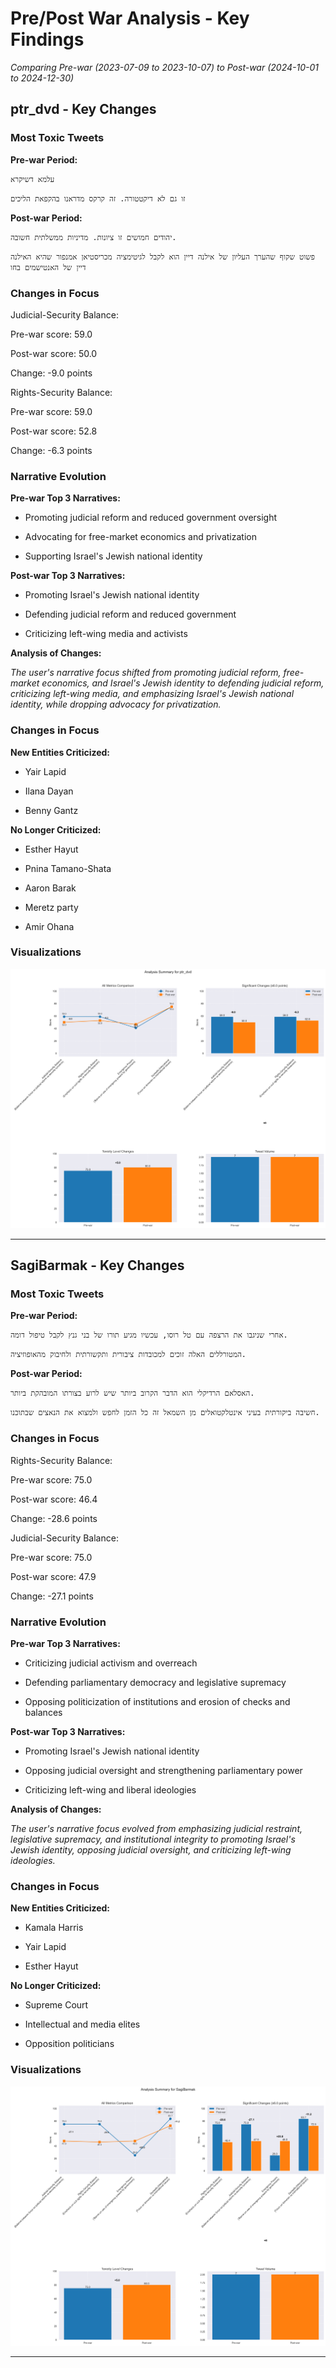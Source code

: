 # Pre/Post War Analysis - Key Findings

*Comparing Pre-war (2023-07-09 to 2023-10-07) to Post-war (2024-10-01 to 2024-12-30)*



## ptr_dvd - Key Changes


### Most Toxic Tweets


**Pre-war Period:**

```
עלמא דשיקרא
```

```
זו גם לא דיקטטורה. זה קרקס מדראנו בהקפאת הליכים
```


**Post-war Period:**

```
יהודים חמושים זו ציונות. מדיניות ממשלתית חשובה.
```

```
פשוט שקוף שהערך העליון של אילנה דיין הוא לקבל לגיטימציה מכריסטיאן אמנפור שהיא האילנה דיין של האנטישמים בחו
```


### Changes in Focus

Judicial-Security Balance:

Pre-war score: 59.0

Post-war score: 50.0

Change: -9.0 points


Rights-Security Balance:

Pre-war score: 59.0

Post-war score: 52.8

Change: -6.3 points



### Narrative Evolution

**Pre-war Top 3 Narratives:**

- Promoting judicial reform and reduced government oversight

- Advocating for free-market economics and privatization

- Supporting Israel's Jewish national identity


**Post-war Top 3 Narratives:**

- Promoting Israel's Jewish national identity

- Defending judicial reform and reduced government

- Criticizing left-wing media and activists


**Analysis of Changes:**

*The user's narrative focus shifted from promoting judicial reform, free-market economics, and Israel's Jewish identity to defending judicial reform, criticizing left-wing media, and emphasizing Israel's Jewish national identity, while dropping advocacy for privatization.*



### Changes in Focus


**New Entities Criticized:**

- Yair Lapid

- Ilana Dayan

- Benny Gantz


**No Longer Criticized:**

- Esther Hayut

- Pnina Tamano-Shata

- Aaron Barak

- Meretz party

- Amir Ohana


### Visualizations

![Analysis Summary for ptr_dvd](data\user_analysis\analysis_ptr_dvd_20250112_175632.png)


---


## SagiBarmak - Key Changes


### Most Toxic Tweets


**Pre-war Period:**

```
אחרי שניגבו את הרצפה עם טל רוסו, עכשיו מגיע תורו של בני גנץ לקבל טיפול דומה.
```

```
המטורללים האלה זוכים למכובדות ציבורית ותקשורתית ולחיבוק מהאופוזיציה.
```


**Post-war Period:**

```
האסלאם הרדיקלי הוא הדבר הקרוב ביותר שיש לרוע בצורתו המובהקת ביותר.
```

```
חשיבה ביקורתית בעיני אינטלקטואלים מן השמאל זה כל הזמן לחפש ולמצוא את הנאצים שבתוכנו.
```


### Changes in Focus

Rights-Security Balance:

Pre-war score: 75.0

Post-war score: 46.4

Change: -28.6 points


Judicial-Security Balance:

Pre-war score: 75.0

Post-war score: 47.9

Change: -27.1 points



### Narrative Evolution

**Pre-war Top 3 Narratives:**

- Criticizing judicial activism and overreach

- Defending parliamentary democracy and legislative supremacy

- Opposing politicization of institutions and erosion of checks and balances


**Post-war Top 3 Narratives:**

- Promoting Israel's Jewish national identity

- Opposing judicial oversight and strengthening parliamentary power

- Criticizing left-wing and liberal ideologies


**Analysis of Changes:**

*The user's narrative focus evolved from emphasizing judicial restraint, legislative supremacy, and institutional integrity to promoting Israel's Jewish identity, opposing judicial oversight, and criticizing left-wing ideologies.*



### Changes in Focus


**New Entities Criticized:**

- Kamala Harris

- Yair Lapid

- Esther Hayut


**No Longer Criticized:**

- Supreme Court

- Intellectual and media elites

- Opposition politicians


### Visualizations

![Analysis Summary for SagiBarmak](data\user_analysis\analysis_SagiBarmak_20250112_175634.png)


---
